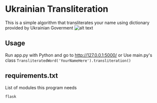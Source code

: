 # Ukrainian Transliteration
 This is a simple algorithm that transliterates your name using dictionary provided by Ukrainian Goverment
 ![alt text](http://url/to/img.png)

## Usage
 Run app.py with Python and go to http://127.0.0.1:5000/ or Use main.py's class ```TransliteratedWord('YourNameHere').transliteration()```

## requirements.txt
List of modules this program needs
  ```
  flask
  ```


